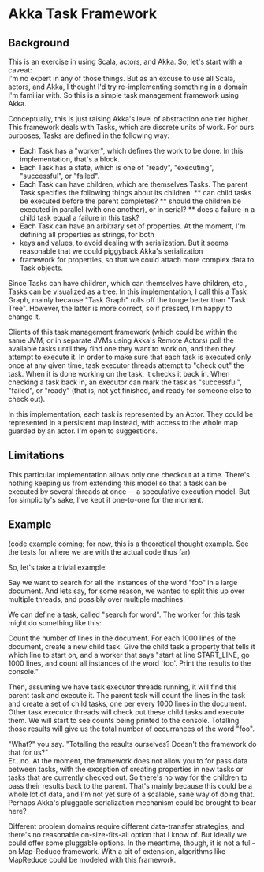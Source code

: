Akka Task Framework
============

Background
----------

This is an exercise in using Scala, actors, and Akka.  So, let's start with a caveat:  
I'm no expert in any of those things.  But as an excuse to use all Scala, actors, and Akka, I thought I'd try 
re-implementing something in a domain I'm familiar with. So this is a simple task management framework using Akka.

Conceptually, this is just raising Akka's level of abstraction one tier higher. This framework deals with Tasks, which
are discrete units of work.  For ours purposes, Tasks are defined in the following way: 

* Each Task has a "worker", which defines the work to be done.  In this implementation, that's a block. 
* Each Task has a state, which is one of "ready", "executing", "successful", or "failed".
* Each Task can have children, which are themselves Tasks.  The parent Task specifies the following things about its children:
  ** can child tasks be executed before the parent completes? 
  ** should the children be executed in parallel (with one another), or in serial?
  ** does a failure in a child task equal a failure in this task?
* Each Task can have an arbitrary set of properties.  At the moment, I'm defining all properties as strings, for both
* keys and values, to avoid dealing with serialization.  But it seems reasonable that we could piggyback Akka's serialization
* framework for properties, so that we could attach more complex data to Task objects.

Since Tasks can have children, which can themselves have children, etc., Tasks can be visualized as a tree. In this 
implementation, I call this a Task Graph, mainly because "Task Graph" rolls off the tonge better than "Task Tree". 
However, the latter is more correct, so if pressed, I'm happy to change it. 

Clients of this task management framework (which could be within the same JVM, or in separate JVMs using Akka's Remote
Actors) poll the available tasks until they find one they want to work on, and then they attempt to execute it.  In 
order to make sure that each task is executed only once at any given time, task executor threads attempt to "check 
out" the task. When it is done working on the task, it checks it back in. When checking a task back in, an executor 
can mark the task as "successful", "failed", or "ready" (that is, not yet finished, and ready for someone else to 
check out).

In this implementation, each task is represented by an Actor. They could be represented in a persistent map instead, 
with access to the whole map guarded by an actor.  I'm open to suggestions. 

Limitations
-----------

This particular implementation allows only one checkout at a time.  There's nothing keeping us from extending this 
model so that a task can be executed by several threads at once -- a speculative execution model.  But for 
simplicity's sake, I've kept it one-to-one for the moment.


Example
-------

(code example coming; for now, this is a theoretical thought example.  See the tests for where we are with the actual
code thus far)

So, let's take a trivial example:

Say we want to search for all the instances of the word "foo" in a large document.  And lets say, for some reason, we
wanted to split this up over multiple threads, and possibly over multiple machines.

We can define a task, called "search for word".  The worker for this task might do something like this: 

Count the number of lines in the document.
For each 1000 lines of the document, create a new child task.  Give the child task a property that tells it which line 
to start on, and a worker that says "start at line START\_LINE, go 1000 lines, and count all instances of the word 'foo'.
Print the results to the console." 

Then, assuming we have task executor threads running, it will find this parent task and execute it.  The parent task will 
count the lines in the task and create a set of child tasks, one per every 1000 lines in the document.  Other task 
executor threads will check out these child tasks and execute them.  We will start to see counts being printed to the 
console.  Totalling those results will give us the total number of occurrances of the word "foo".

"What?" you say.  "Totalling the results ourselves?  Doesn't the framework do that for us?"  
Er...no.  At the moment, the framework does not allow you to for pass data between tasks, with the exception of creating 
properties in new tasks or tasks that are currently checked out.  So there's no way for the children to pass their 
results back to the parent.  That's mainly because this could be a whole lot of data, and I'm not yet sure of a scalable, 
sane way of doing that.  Perhaps Akka's pluggable serialization mechanism could be brought to bear here? 

Different problem domains require different data-transfer strategies, and there's no reasonable on-size-fits-all 
option that I know of.  But ideally we could offer some pluggable options. 
In the meantime, though, it is not a full-on Map-Reduce framework. With a bit of extension, algorithms like MapReduce 
could be modeled with this framework. 

